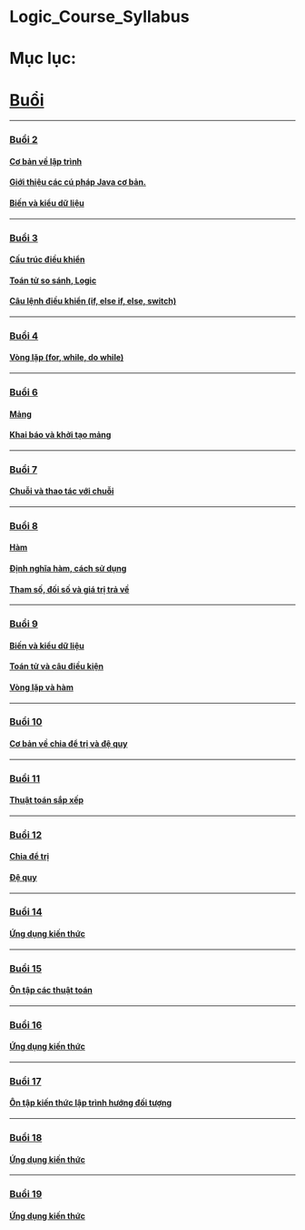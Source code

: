 
# Logic_Course_Syllabus


# Mục lục:

# [Buổi](./lesson/)

***
### [Buổi 2](./lesson/B2/)
#### [Cơ bản về lập trình](./lesson/B2/Task1/)
#### [Giới thiệu các cú pháp Java cơ bản.](./lesson/B2/Task2/)
#### [Biến và kiểu dữ liệu](./lesson/B2/Task3/)
***
### [Buổi 3](./lesson/B3/)
#### [Cấu trúc điều khiển](./lesson/B3/Task1/)
#### [Toán tử so sánh, Logic](./lesson/B3/Task2/)
#### [Câu lệnh điều khiển (if, else if, else, switch)](./lesson/B3/Task3/)
***
### [Buổi 4](./lesson/B4/)
#### [Vòng lặp (for, while, do while)](./lesson/B4/Task1/)


***
### [Buổi 6](./lesson/B6/)
#### [Mảng](./lesson/B6/Task1/)
#### [Khai báo và khởi tạo mảng](./lesson/B6/Task2/)
***
### [Buổi 7](./lesson/B7/)
#### [Chuỗi và thao tác với chuỗi](./lesson/B7/Task1/)
***
### [Buổi 8](./lesson/B8/)
#### [Hàm](./lesson/B8/Task1/)
#### [Định nghĩa hàm, cách sử dụng](./lesson/B8/Task2/)
#### [Tham số, đối số và giá trị trả về](./lesson/B8/Task3/)
***
### [Buổi 9](./lesson/B9/)
#### [Biến và kiểu dữ liệu](./lesson/B9/Variables%20and%20Data%20Types/)
#### [Toán tử và câu điều kiện](./lesson/B9/Operators%20and%20conditional%20statements/)
#### [Vòng lặp và hàm](./lesson/B9/Loops%20and%20functions/)

***
### [Buổi 10](./lesson/B10/)
#### [Cơ bản về chia để trị và đệ quy](./lesson/B10/Task1/)
***
### [Buổi 11](./lesson/B11/)
#### [Thuật toán sắp xếp](./lesson/B11/Task1/)
***
### [Buổi 12](./lesson/B12/)
#### [Chia để trị](./lesson/B12/divide%20and%20rule/)
#### [Đệ quy](./lesson/B12/Recursive/)

***
### [Buổi 14](./lesson/B14/)
#### [Ứng dụng kiến thức](./lesson/B14/Task1/)
***
### [Buổi 15](./lesson/B15/)
#### [Ôn tập các thuật toán](./lesson/B15/)
***
### [Buổi 16](./lesson/B16/)
#### [Ứng dụng kiến thức](./lesson/B16/Task1/)
***
### [Buổi 17](./lesson/B17/)
#### [Ôn tập kiến thức lập trình hướng đối tượng](./lesson/B17/OOP/Task1/)
***
### [Buổi 18](./lesson/B18/)
#### [Ứng dụng kiến thức](./lesson/B18/)


***
### [Buổi 19](./lesson/B18/)
#### [Ứng dụng kiến thức](./lesson/B18/)